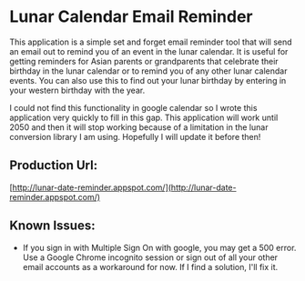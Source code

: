 # Lunar Calendar Email Reminder

This application is a simple set and forget email reminder tool that will send an email out to remind you of an event in the lunar calendar. It is useful for getting reminders for Asian parents or grandparents that celebrate their birthday in the lunar calendar or to remind you of any other lunar calendar events. You can also use this to find out your lunar birthday by entering in your western birthday with the year.

I could not find this functionality in google calendar so I wrote this application very quickly to fill in this gap. This application will work until 2050 and then it will stop working because of a limitation in the lunar conversion library I am using. Hopefully I will update it before then!


## Production Url:

[http://lunar-date-reminder.appspot.com/](http://lunar-date-reminder.appspot.com/)

## Known Issues:

* If you sign in with Multiple Sign On with google, you may get a 500 error. Use a Google Chrome incognito session or sign out of all your other email accounts as a workaround for now. If I find a solution, I'll fix it.
